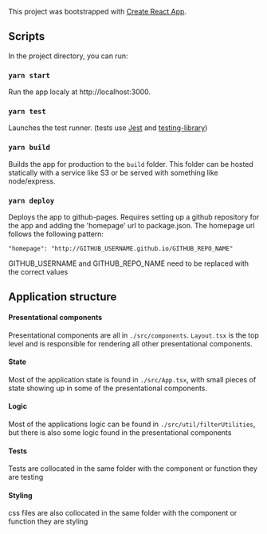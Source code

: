 This project was bootstrapped with [Create React App](https://github.com/facebook/create-react-app).

## Scripts

In the project directory, you can run:

### `yarn start`

Run the app localy at http://localhost:3000.

### `yarn test`

Launches the test runner. (tests use [Jest](https://jestjs.io/) and [testing-library](https://testing-library.com/))

### `yarn build`

Builds the app for production to the `build` folder. This folder can be hosted statically with a service like S3 or be served with something like node/express.

### `yarn deploy`

Deploys the app to github-pages. Requires setting up a github repository for the app and adding the 'homepage' url to package.json.
The homepage url follows the following pattern:

`"homepage": "http://GITHUB_USERNAME.github.io/GITHUB_REPO_NAME"`

GITHUB_USERNAME and GITHUB_REPO_NAME need to be replaced with the correct values

## Application structure

#### Presentational components

Presentational components are all in `./src/components`. `Layout.tsx` is the top level and is responsible for rendering all other presentational components.

#### State

Most of the application state is found in `./src/App.tsx`, with small pieces of state showing up in some of the presentational components.

#### Logic

Most of the applications logic can be found in `./src/util/filterUtilities`, but there is also some logic found in the presentational components

#### Tests

Tests are collocated in the same folder with the component or function they are testing

#### Styling

css files are also collocated in the same folder with the component or function they are styling
